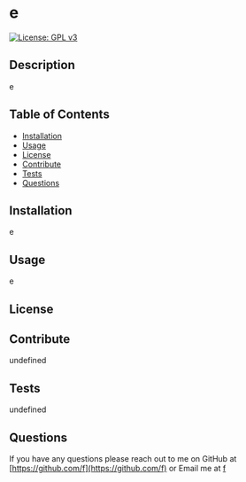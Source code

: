 # e

[![License: GPL v3](https://img.shields.io/badge/License-GPLv3-blue.svg)](https://www.gnu.org/licenses/gpl-3.0)

## Description

e

## Table of Contents

* [Installation](#installation)
* [Usage](#usage)
* [License](#license)
* [Contribute](#contribute)
* [Tests](#tests)
* [Questions](#questions)

## Installation

e

## Usage

e

## License

## Contribute

undefined

## Tests

undefined

## Questions

If you have any questions please reach out to me on GitHub at [https://github.com/f](https://github.com/f) or Email me at [f](mailto:f)
